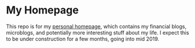 # My Homepage

This repo is for my [personal homepage](nicholas-han.github.io), which contains my financial blogs, microblogs, and potentially more interesting stuff about my life. I expect this to be under construction for a few months, going into mid 2019.
